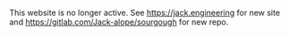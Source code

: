 This website is no longer active. See https://jack.engineering for new site and https://gitlab.com/Jack-alope/sourgough for new repo.

